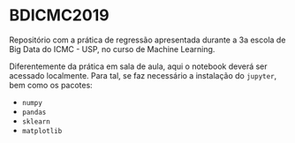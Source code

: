 # BDICMC2019

Repositório com a prática de regressão apresentada durante a 3a escola de Big
Data do ICMC - USP, no curso de Machine Learning.

Diferentemente da prática em sala de aula, aqui o notebook deverá ser acessado
localmente. Para tal, se faz necessário a instalação do `jupyter`, bem como os
pacotes:

- `numpy`
- `pandas`
- `sklearn`
- `matplotlib`
